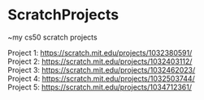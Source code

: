 # ScratchProjects
~my cs50 scratch projects

Project 1: https://scratch.mit.edu/projects/1032380591/ <br>
Project 2: https://scratch.mit.edu/projects/1032403112/ <br>
Project 3: https://scratch.mit.edu/projects/1032462023/ <br>
Project 4: https://scratch.mit.edu/projects/1032503744/ <br>
Project 5: https://scratch.mit.edu/projects/1034712361/ <br>


